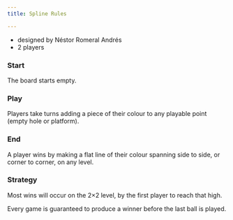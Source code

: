 ```yaml
---
title: Spline Rules

---
```


* designed by Néstor Romeral Andrés
* 2 players

### Start
The board starts empty.

### Play
Players take turns adding a piece of their colour to any
playable point (empty hole or platform).

### End
A player wins by making a flat line of their colour spanning
side to side, or corner to corner, on any level.

### Strategy
Most wins will occur on the 2×2 level, by the first player to reach that high.

Every game is guaranteed to produce a winner before the last ball is played.
